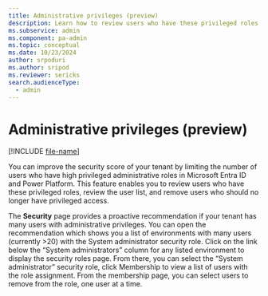 ```yaml
---
title: Administrative privileges (preview)
description: Learn how to review users who have these privileged roles, review the user list, and remove users who should no longer have privileged access.
ms.subservice: admin
ms.component: pa-admin
ms.topic: conceptual
ms.date: 10/23/2024
author: srpoduri
ms.author: sripod
ms.reviewer: sericks
search.audienceType: 
  - admin
---
```


# Administrative privileges (preview)
[!INCLUDE [file-name](~/../shared-content/shared/preview-includes/preview-banner.md)]
                                             
You can improve the security score of your tenant by limiting the number of users who have high privileged administrative roles in Microsoft Entra ID and Power Platform. This feature enables you to review users who have these privileged roles, review the user list, and remove users who should no longer have privileged access. 

The **Security** page provides a proactive recommendation if your tenant has many users with administrative privileges. You can open the recommendation which shows you a list of environments with many users (currently >20) with the System administrator security role. Click on the link below the “System administrators” column for any listed environment to display the security roles page. From there, you can select the “System administrator” security role, click Membership to view a list of users with the role assignment. From the membership page, you can select users to remove from the role, one user at a time. 

